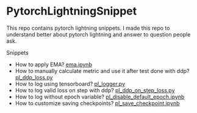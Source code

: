 # PytorchLightningSnippet

This repo contains pytorch lightning snippets. I made this repo to understand better about pytorch lightning and answer to question people ask.

Snippets

- How to apply EMA? [ema.ipynb](ema.ipynb)
- How to manually calculate metric and use it after test done with ddp? [pl_ddp_loss.py](pl_ddp_loss.py)
- How to log using tensorboard? [pl_logger.py](pl_logger.py)
- How to log valid loss on step with ddp? [pl_ddp_on_step_loss.py](pl_ddp_on_step_loss.py)
- How to log without epoch variable? [pl_disable_default_epoch.ipynb](pl_disable_default_epoch.ipynb)
- How to customize saving checkpoints? [pl_save_checkpoint.ipynb](pl_save_checkpoint.ipynb)
